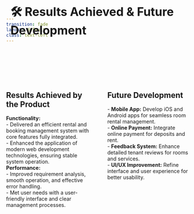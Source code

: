 ```yaml
---
transition: fade
layout: default
class: text-left
---
```


<!-- Slide -->
<div style="display:flex; align-items:center; justify-content:center; height:100px; position: fixed; top: 25px; left: 50%; transform: translateX(-50%); z-index: 10;">
  <h1 style="margin:0; font-size:2rem;">🛠️ Results Achieved & Future Development</h1>
</div>

<div style="display: flex; justify-content: space-between; margin-top: 100px;">
  <div style="width: 45%;">
    <h2>Results Achieved by the Product</h2>
    <div v-motion="fade">
      <div><strong>Functionality:</strong></div>
      <div>- Delivered an efficient rental and booking management system with core features fully integrated.</div>
      <div>- Enhanced the application of modern web development technologies, ensuring stable system operation.</div>
      <div><strong>Performance:</strong></div>
      <div>- Improved requirement analysis, smooth operation, and effective error handling.</div>
      <div>- Met user needs with a user-friendly interface and clear management processes.</div>
    </div>
  </div>

  <div style="width: 45%;">
    <h2>Future Development</h2>
    <div v-motion="fade">
      <div>- <strong>Mobile App:</strong> Develop iOS and Android apps for seamless room rental management.</div>
      <div>- <strong>Online Payment:</strong> Integrate online payment for deposits and rent.</div>
      <div>- <strong>Feedback System:</strong> Enhance detailed tenant reviews for rooms and services.</div>
      <div>- <strong>UI/UX Improvement:</strong> Refine interface and user experience for better usability.</div>
    </div>
  </div>
</div>